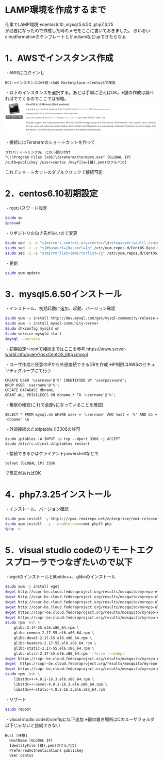 # LAMP環境を作成するまで
仕事でLAMP環境
※centos6.10 ,mysql 5.6.50 ,php7.3.25  
が必要になったので作成した時のメモをここに書いておきました。
おいおいcloudformationのテンプレートとかpulumiなどupできたらなぁ

# 1．AWSでインスタンス作成
・AWSにログインし
```
EC2->インスタンスの作成->AWS Marketplace->Centos6で検索
```
・以下のインスタンスを選択する。あとは手順に沿えばOK。※鍵の作成は調べればでてくるのでここでは省略。
![Test Image 1](img/centos.PNG)

・接続にはTeratermのショートカットを作って
```
プロパティ->リンク先　に以下貼り付け
"C:\Program Files (x86)\teraterm\ttermpro.exe" [GLOBAL IP] /auth=publickey /user=centos /keyfile=[鍵(.pem)のフルパス]
```
これでショートカットのダブルクリックで接続可能


# 2．centos6.10初期設定
・rootパスワード設定
```bash
$sudo su -
$passwd
```
・リポジトリの向き先が古いので変更
```bash
$sudo sed -i -e "s|mirror\.centos\.org/centos/\$releasever|vault\.centos\.org/6.6|g" /etc/yum.repos.d/CentOS-Base.repo
$sudo sed -i -e "s|#baseurl=|baseurl=|g" /etc/yum.repos.d/CentOS-Base.repo
$sudo sed -i -e "s|mirrorlist=|#mirrorlist=|g" /etc/yum.repos.d/CentOS-Base.repo
```
・更新
```bash
$sudo yum update
```

# 3．mysql5.6.50インストール
・インストール、初期起動に追加、起動、バージョン確認
```bash
$sudo yum -y install http://dev.mysql.com/get/mysql-community-release-el6-5.noarch.rpm
$sudo yum -y install mysql-community-server
$sudo chkconfig mysqld on
$sudo service mysqld start
$mysql --version
```
・初期設定～rootで接続まではここを参考
https://www.server-world.info/query?os=CentOS_6&p=mysql

・ユーザ作成と任意のIPから外部接続できるDBを作成
※IP制限はAWSのセキュリティグループにて行う
```
CREATE USER 'username'@'%' IDENTIFIED BY 'userpassword';
DROP USER 'username'@'%';
CREATE DATABASE dbname;
GRANT ALL PRIVILEGES ON dbname.* TO 'username'@'%';
```
・権限の確認(これで全部yになっていることを確認)
```
SELECT * FROM mysql.db WHERE user = 'username' AND host = '%' AND db = 'dbname' \G
```
・外部接続のためiptableで3306の許可
```
$sudo iptables -A INPUT -p tcp --dport 3306 -j ACCEPT
$sudo /etc/rc.d/init.d/iptables restart
```
・接続できるかはクライアントpowershellなどで
```
telnet [GLOBAL_IP] 3306
```
で反応があればOK

# 4．php7.3.25インストール
・インストール、バージョン確認
```bash
$sudo yum install -y https://rpms.remirepo.net/enterprise/remi-release-6.rpm
$sudo yum install  -y --enablerepo=remi-php73 php
$php -v
```

# 5．visual studio codeのリモートエクスプローラでつなぎたいので以下
・wgetのインストールとlibstdc++、glibcのインストール
```bash
$sudo yum -y install wget
$wget http://copr-be.cloud.fedoraproject.org/results/mosquito/myrepo-el6/epel-6-x86_64/glibc-2.17-55.fc20/glibc-2.17-55.el6.x86_64.rpm
$wget http://copr-be.cloud.fedoraproject.org/results/mosquito/myrepo-el6/epel-6-x86_64/glibc-2.17-55.fc20/glibc-common-2.17-55.el6.x86_64.rpm
$wget http://copr-be.cloud.fedoraproject.org/results/mosquito/myrepo-el6/epel-6-x86_64/glibc-2.17-55.fc20/glibc-devel-2.17-55.el6.x86_64.rpm
$wget http://copr-be.cloud.fedoraproject.org/results/mosquito/myrepo-el6/epel-6-x86_64/glibc-2.17-55.fc20/glibc-headers-2.17-55.el6.x86_64.rpm
$wget https://copr-be.cloud.fedoraproject.org/results/mosquito/myrepo-el6/epel-6-x86_64/glibc-2.17-55.fc20/glibc-utils-2.17-55.el6.x86_64.rpm
$wget https://copr-be.cloud.fedoraproject.org/results/mosquito/myrepo-el6/epel-6-x86_64/glibc-2.17-55.fc20/glibc-static-2.17-55.el6.x86_64.rpm
$sudo rpm -Uvh \
    glibc-2.17-55.el6.x86_64.rpm \
    glibc-common-2.17-55.el6.x86_64.rpm \
    glibc-devel-2.17-55.el6.x86_64.rpm \
    glibc-headers-2.17-55.el6.x86_64.rpm \
    glibc-static-2.17-55.el6.x86_64.rpm \
    glibc-utils-2.17-55.el6.x86_64.rpm --force --nodeps
$wget https://copr-be.cloud.fedoraproject.org/results/mosquito/myrepo-el6/epel-6-x86_64/gcc-4.8.2-16.3.fc20/libstdc++-4.8.2-16.3.el6.x86_64.rpm
$wget  https://copr-be.cloud.fedoraproject.org/results/mosquito/myrepo-el6/epel-6-x86_64/gcc-4.8.2-16.3.fc20/libstdc++-devel-4.8.2-16.3.el6.x86_64.rpm
$wget https://copr-be.cloud.fedoraproject.org/results/mosquito/myrepo-el6/epel-6-x86_64/gcc-4.8.2-16.3.fc20/libstdc++-static-4.8.2-16.3.el6.x86_64.rpm
$sudo rpm -Uvh \
    libstdc++-4.8.2-16.3.el6.x86_64.rpm \
    libstdc++-devel-4.8.2-16.3.el6.x86_64.rpm \
    libstdc++-static-4.8.2-16.3.el6.x86_64.rpm
 ```
 ・リブート
  ```bash
  $sudo reboot
  ```
  
  ・visual studio codeのconfigに以下追加
  ※鍵の置き場所はCのユーザフォルダ以下じゃないと接続できない
  ```
  Host [任意]
    HostName [GLOBAL IP]
    IdentityFile [鍵(.pem)のフルパス]
    PreferredAuthentications publickey
    User centos
  ```
  
  
